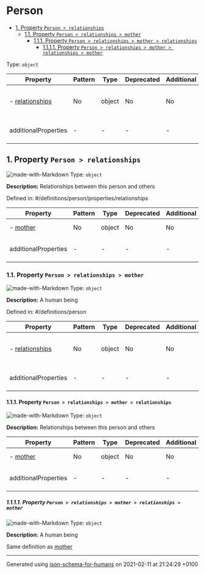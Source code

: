 # Person

- [1. Property `Person > relationships`](#relationships)
  - [1.1. Property `Person > relationships > mother`](#relationships_mother)
    - [1.1.1. Property `Person > relationships > mother > relationships`](#relationships_mother_relationships)
      - [1.1.1.1. Property `Person > relationships > mother > relationships > mother`](#relationships_mother_relationships_mother)

Type: `object`

| Property | Pattern | Type | Deprecated | Additional | Description |
| -------- | ------- | ---- | ---------- | ---------- | ----------- |
|-  [relationships](#relationships)|No|object|No| No|Relationships between this person and others|
  | additionalProperties | - | - | - | - |  [![made-with-Markdown](https://img.shields.io/badge/Any%20type-allowed-green)](# "Additional Properties of any type are allowed.") | - |        

## <a name="relationships"></a>1. Property `Person > relationships`

![made-with-Markdown](https://img.shields.io/badge/Optional-yellow)
Type: `object`

**Description:** Relationships between this person and others

Defined in: #/definitions/person/properties/relationships

| Property | Pattern | Type | Deprecated | Additional | Description |
| -------- | ------- | ---- | ---------- | ---------- | ----------- |
|-  [mother](#relationships_mother)|No|object|No| No|A human being|
  | additionalProperties | - | - | - | - |  [![made-with-Markdown](https://img.shields.io/badge/Any%20type-allowed-green)](# "Additional Properties of any type are allowed.") | - |        

### <a name="relationships_mother"></a>1.1. Property `Person > relationships > mother`

![made-with-Markdown](https://img.shields.io/badge/Optional-yellow)
Type: `object`

**Description:** A human being

Defined in: #/definitions/person

| Property | Pattern | Type | Deprecated | Additional | Description |
| -------- | ------- | ---- | ---------- | ---------- | ----------- |
|-  [relationships](#relationships_mother_relationships)|No|object|No| No|Relationships between this person and others|
  | additionalProperties | - | - | - | - |  [![made-with-Markdown](https://img.shields.io/badge/Any%20type-allowed-green)](# "Additional Properties of any type are allowed.") | - |        

#### <a name="relationships_mother_relationships"></a>1.1.1. Property `Person > relationships > mother > relationships`

![made-with-Markdown](https://img.shields.io/badge/Optional-yellow)
Type: `object`

**Description:** Relationships between this person and others

| Property | Pattern | Type | Deprecated | Additional | Description |
| -------- | ------- | ---- | ---------- | ---------- | ----------- |
|-  [mother](#relationships_mother_relationships_mother)|No|object|No| No|A human being|
  | additionalProperties | - | - | - | - |  [![made-with-Markdown](https://img.shields.io/badge/Any%20type-allowed-green)](# "Additional Properties of any type are allowed.") | - |        

##### <a name="relationships_mother_relationships_mother"></a>1.1.1.1. Property `Person > relationships > mother > relationships > mother`

![made-with-Markdown](https://img.shields.io/badge/Optional-yellow)
Type: `object`

**Description:** A human being

Same definition as [mother](#relationships_mother)

----------------------------------------------------------------------------------------------------------------------------
Generated using [json-schema-for-humans](https://github.com/coveooss/json-schema-for-humans) on 2021-02-11 at 21:24:29 +0100